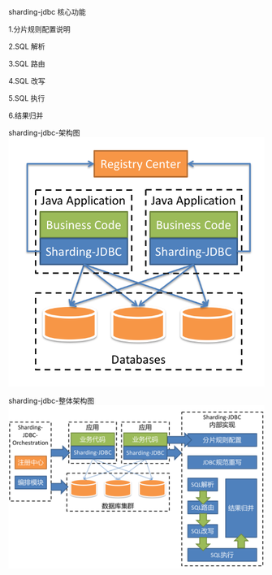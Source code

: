 sharding-jdbc 核心功能

1.分片规则配置说明

2.SQL 解析

3.SQL 路由

4.SQL 改写

5.SQL 执行

6.结果归并

sharding-jdbc-架构图
![sharding-jdbc架构图.png](img/sharding-jdbc架构图/sharding-jdbc架构图.png)


sharding-jdbc-整体架构图
![img/sharding-jdbc整体架构.png](img/sharding-jdbc架构图/sharding-jdbc整体架构.png)
